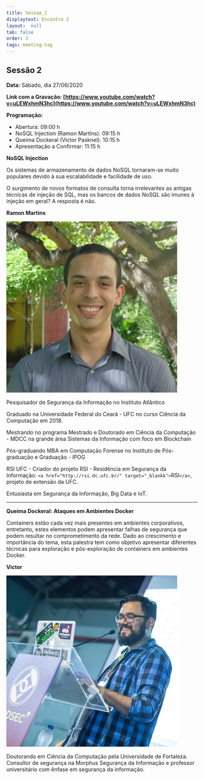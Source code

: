 ```yaml
---
title: Sessao_2
displaytext: Encontro 2
layout:  null
tab: false
order: 3
tags: meeting-tag
---
```

## Sessão 2

**Data:** Sábado, dia 27/06/2020

**Link com a Gravação: [https://www.youtube.com/watch?v=uLEWxhmN3hc](https://www.youtube.com/watch?v=uLEWxhmN3hc)**

**Programação:**

* Abertura: 09:00 h
* NoSQL Injection (Ramon Martins): 09:15 h
* Queima Dockeral (Victor Pasknel): 10:15 h
* Apresentação a Confirmar: 11:15 h

**NoSQL Injection**

Os sistemas de armazenamento de dados NoSQL tornaram-se muito populares devido à sua escalabilidade e facilidade de uso.

O surgimento de novos formatos de consulta torna irrelevantes as antigas técnicas de injeção de SQL, mas os bancos de dados NoSQL são imunes à injeção em geral? A resposta é não.

**Ramon Martins**

![Ramon Martins](assets/images/Ramon_Martins.jpg)

Pesquisador de Segurança da Informação no Instituto Atlântico

Graduado na Universidade Federal do Ceará - UFC no curso Ciência da Computação em 2018.

Mestrando no programa Mestrado e Doutorado em Ciência da Computação - MDCC na grande área Sistemas da Informação com foco em Blockchain

Pós-graduando MBA em Computação Forense no Instituto de Pós-graduação e Graduação - IPOG

RSI UFC - Criador do projeto RSI - Residência em Segurança da Informação: `<a href="http://rsi.dc.ufc.br/" target="_blankk">`RSI`</a>`, projeto de extensão da UFC.

Entusiasta em Segurança da Informação, Big Data e IoT.

---

**Queima Dockeral:  Ataques em Ambientes Docker**

Containers estão cada vez mais presentes em ambientes corporativos, entretanto, estes elementos podem apresentar falhas de segurança que podem resultar no comprometimento da rede. Dado ao crescimento e importância do tema, esta palestra tem como objetivo apresentar diferentes técnicas para exploração e pós-exploração de containers em ambientes Docker.

**Victor**

![Victor Pasknel](assets/images/Victor_Pasknel.jpg)

Doutorando em Ciência da Computação pela Universidade de Fortaleza. Consultor de segurança na Morphus Segurança da Informação e professor universitário com ênfase em segurança da informação.
